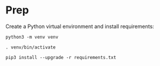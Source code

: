 # Prep

Create a Python virtual environment and install requirements:

```shell
python3 -m venv venv

. venv/bin/activate

pip3 install --upgrade -r requirements.txt
```

